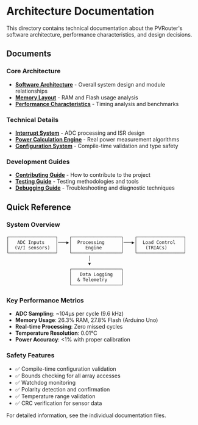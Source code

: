 # Architecture Documentation

This directory contains technical documentation about the PVRouter's software architecture, performance characteristics, and design decisions.

## Documents

### Core Architecture
- **[Software Architecture](architecture.md)** - Overall system design and module relationships
- **[Memory Layout](memory-layout.md)** - RAM and Flash usage analysis
- **[Performance Characteristics](performance.md)** - Timing analysis and benchmarks

### Technical Details
- **[Interrupt System](interrupts.md)** - ADC processing and ISR design
- **[Power Calculation Engine](power-calculation.md)** - Real power measurement algorithms
- **[Configuration System](configuration.md)** - Compile-time validation and type safety

### Development Guides
- **[Contributing Guide](contributing.md)** - How to contribute to the project
- **[Testing Guide](testing.md)** - Testing methodologies and tools
- **[Debugging Guide](debugging.md)** - Troubleshooting and diagnostic techniques

## Quick Reference

### System Overview
```
┌─────────────────┐    ┌──────────────────┐    ┌─────────────────┐
│   ADC Inputs    │───▶│  Processing      │───▶│  Load Control   │
│  (V/I sensors)  │    │     Engine       │    │   (TRIACs)      │
└─────────────────┘    └──────────────────┘    └─────────────────┘
                              │
                              ▼
                       ┌──────────────────┐
                       │   Data Logging   │
                       │  & Telemetry     │
                       └──────────────────┘
```

### Key Performance Metrics
- **ADC Sampling**: ~104μs per cycle (9.6 kHz)
- **Memory Usage**: 26.3% RAM, 27.8% Flash (Arduino Uno)
- **Real-time Processing**: Zero missed cycles
- **Temperature Resolution**: 0.01°C
- **Power Accuracy**: <1% with proper calibration

### Safety Features
- ✅ Compile-time configuration validation
- ✅ Bounds checking for all array accesses
- ✅ Watchdog monitoring
- ✅ Polarity detection and confirmation
- ✅ Temperature range validation
- ✅ CRC verification for sensor data

For detailed information, see the individual documentation files.